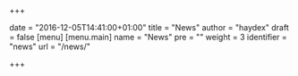 +++

date = "2016-12-05T14:41:00+01:00"
title = "News"
author = "haydex"
draft = false
[menu]
     [menu.main]
        name = "News"
        pre = ""
        weight = 3
        identifier = "news"
        url = "/news/"

+++